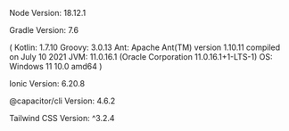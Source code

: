 Node Version: 18.12.1

Gradle Version: 7.6

(
Kotlin:       1.7.10
Groovy:       3.0.13
Ant:          Apache Ant(TM) version 1.10.11 compiled on July 10 2021
JVM:          11.0.16.1 (Oracle Corporation 11.0.16.1+1-LTS-1)
OS:           Windows 11 10.0 amd64
)

Ionic Version: 6.20.8

@capacitor/cli Version: 4.6.2

Tailwind CSS Version: ^3.2.4
